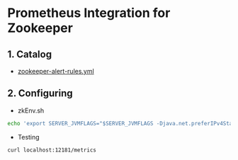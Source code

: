 # Prometheus Integration for Zookeeper

## 1. Catalog

- [zookeeper-alert-rules.yml](zookeeper-alert-rules.yml)

## 2. Configuring

- zkEnv.sh

```bash
echo 'export SERVER_JVMFLAGS="$SERVER_JVMFLAGS -Djava.net.preferIPv4Stack=true -javaagent:/etc/emr/agent-conf/jmx_prometheus_javaagent-0.16.1.jar=12181:/etc/emr/agent-conf/zookeeper-jmx-rules.yml"' >> $ZOO_HOME/bin/zkEnv.sh
```

- Testing

```bash
curl localhost:12181/metrics
```
